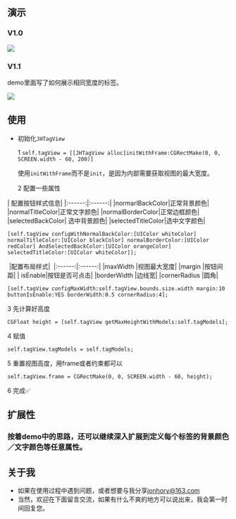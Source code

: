 
## 演示
### V1.0
![](http://ww3.sinaimg.cn/large/c6a1cfeagw1fbd7sfk6j4g208g0fawfp.gif)

### V1.1
demo里面写了如何展示相同宽度的标签。

![](http://ww4.sinaimg.cn/large/c6a1cfeagw1fbg6ml9vcqg20b90ka76o.gif)

## 使用
* 初始化`JHTagView`

  1 `self.tagView = [[JHTagView alloc]initWithFrame:CGRectMake(0, 0, SCREEN.width - 60, 200)]`

  使用`initWithFrame`而不是`init`，是因为内部需要获取视图的最大宽度。

  2 配置一些属性

| 配置按钮样式信息|
|:------:|:------:|
|normarlBackColor|正常背景颜色|
|normalTitleColor|正常文字颜色|
|normalBorderColor|正常边框颜色|
|selectedBackColor| 选中背景颜色|
|selectedTitleColor|选中文字颜色|  

  `[self.tagView configWithNormalBackColor:[UIColor whiteColor]
  normalTitleColor:[UIColor blackColor]
  normalBorderColor:[UIColor redColor]
  AndSelectedBackColor:[UIColor orangeColor]
  selectedTitleColor:[UIColor whiteColor]];
`

 |配置布局样式|
 |:------:|:------:|
|maxWidth |视图最大宽度|
|margin |按钮间距|
| isEnable|按钮是否可点击|
|borderWidth |边线宽|
|cornerRadius |圆角|

`
[self.tagView configMaxWidth:self.tagView.bounds.size.width
margin:10 buttonIsEnable:YES borderWidth:0.5 cornerRadius:4];
`

3 先计算好高度

`CGFloat height = [self.tagView getMaxHeightWithModels:self.tagModels];`

4 赋值

`self.tagView.tagModels = self.tagModels;`

5 重置视图高度，用frame或者约束都可以

`self.tagView.frame = CGRectMake(0, 0, SCREEN.width - 60, height);`

6 完成✅

## 扩展性
### 按着demo中的思路，还可以继续深入扩展到定义每个标签的背景颜色／文字颜色等任意属性。

## 关于我
* 如果在使用过程中遇到问题，或者想要与我分享<jonhory@163.com>
* 当然，欢迎在下面留言交流，如果有什么不爽的地方可以说出来，我会第一时间回复您。
